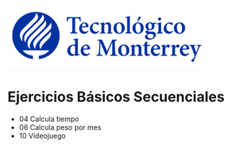 ![Tec de Monterrey](images/logotecmty.png)
# Ejercicios Básicos Secuenciales 

- 04 Calcula tiempo
- 06 Calcula peso por mes
- 10 Videojuego
